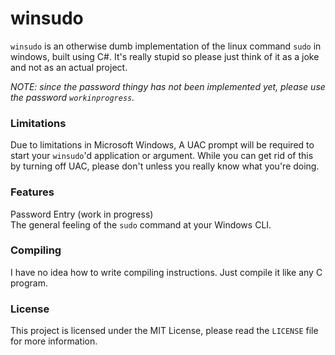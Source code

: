 # winsudo
`winsudo` is an otherwise dumb implementation of the linux command `sudo` in windows, built using C#. It's really stupid so please just think of it as a joke and not as an actual project.

*NOTE: since the password thingy has not been implemented yet, please use the password `workinprogress`.*

### Limitations
Due to limitations in Microsoft Windows, A UAC prompt will be required to start your `winsudo`'d application or argument. While you can get rid of this by turning off UAC, please don't unless you really know what you're doing.

### Features
Password Entry (work in progress)  
The general feeling of the `sudo` command at your Windows CLI.

### Compiling
I have no idea how to write compiling instructions. Just compile it like any C program.

### License
This project is licensed under the MIT License, please read the `LICENSE` file for more information.
